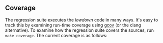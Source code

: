 ## Coverage

The regression suite executes the *lowdown* code in many ways.  It's
easy to track this by examining run-time coverage using
[gcov](https://gcc.gnu.org/onlinedocs/gcc/Gcov.html) (or the clang
alternative).  To examine how the regression suite covers the sources,
run `make coverage`.  The current coverage is as follows:
